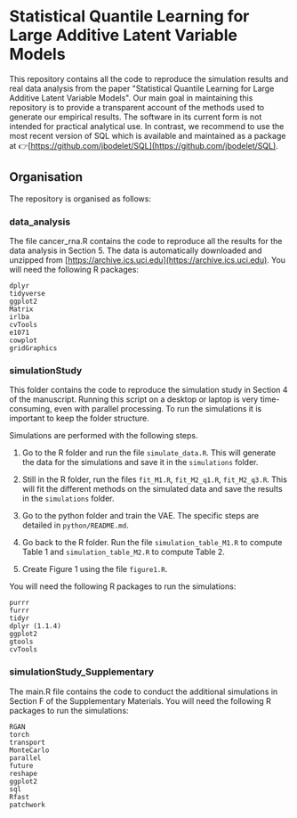 # Statistical Quantile Learning for Large Additive Latent Variable Models

This repository contains all the code to reproduce the simulation results and real data analysis from the paper "Statistical Quantile Learning for Large Additive Latent Variable Models".
Our main goal in maintaining this repository is to provide a transparent account of the methods used to generate our empirical results. The software in its current form is not intended for practical analytical use. In contrast, we recommend to use the most recent version of SQL which is available and maintained as a package at 👉[https://github.com/jbodelet/SQL](https://github.com/jbodelet/SQL).

## Organisation

The repository is organised as follows:

### data_analysis

The file cancer_rna.R contains the code to reproduce all the results for the data analysis in Section 5.
The data is automatically downloaded and unzipped from [https://archive.ics.uci.edu](https://archive.ics.uci.edu).
You will need the following R packages:
```
dplyr
tidyverse
ggplot2
Matrix
irlba
cvTools
e1071
cowplot
gridGraphics
```


### simulationStudy
This folder contains the code to reproduce the simulation study in Section 4 of the manuscript.
Running this script on a desktop or laptop is very time-consuming, even with parallel processing.
To run the simulations it is important to keep the folder structure.

Simulations are performed with the following steps.

1. Go to the R folder and run the file `simulate_data.R`. This will generate the data for the simulations and save it in the `simulations` folder.

2. Still in the R folder, run the files `fit_M1.R`, `fit_M2_q1.R`, `fit_M2_q3.R`. This will fit the different methods on the simulated data and save the results in the `simulations` folder.

3. Go to the python folder and train the VAE. The specific steps are detailed in `python/README.md`.

4. Go back to the R folder. Run the file `simulation_table_M1.R` to compute Table 1 and `simulation_table_M2.R` to compute Table 2.

5. Create Figure 1 using the file `figure1.R`.

You will need the following R packages to run the simulations:
```
purrr
furrr
tidyr
dplyr (1.1.4)
ggplot2
gtools
cvTools
```


### simulationStudy_Supplementary

The main.R file contains the code to conduct the additional simulations in Section F of the Supplementary Materials.
You will need the following R packages to run the simulations:
```
RGAN
torch
transport
MonteCarlo
parallel
future
reshape
ggplot2
sql
Rfast
patchwork
```










